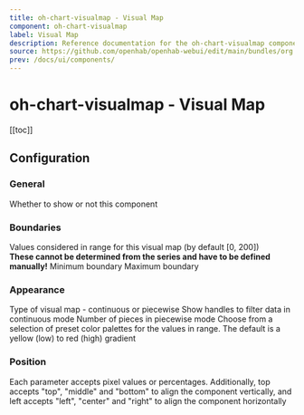 ```yaml
---
title: oh-chart-visualmap - Visual Map
component: oh-chart-visualmap
label: Visual Map
description: Reference documentation for the oh-chart-visualmap component
source: https://github.com/openhab/openhab-webui/edit/main/bundles/org.openhab.ui/doc/components/oh-chart-visualmap.md
prev: /docs/ui/components/
---
```


# oh-chart-visualmap - Visual Map

<!-- Put a screenshot here if relevant:
![](./images/oh-chart-visualmap/header.jpg)
-->

[[toc]]

<!-- Note: you can overwrite the definition-provided description and add your own intro/additional sections instead -->
<!-- DO NOT REMOVE the following comments if you intend to keep the definition-provided description -->
<!-- GENERATED componentDescription -->

<!-- GENERATED /componentDescription -->

## Configuration

<!-- DO NOT REMOVE the following comments -->
<!-- GENERATED props -->
### General
<div class="props">
<PropGroup label="General">
<PropBlock type="BOOLEAN" name="show" label="Show">
  <PropDescription>
    Whether to show or not this component
  </PropDescription>
</PropBlock>
</PropGroup>
</div>

### Boundaries
<div class="props">
<PropGroup name="boundariesGroup" label="Boundaries">
  Values considered in range for this visual map (by default [0, 200])<br/><strong>These cannot be determined from the series and have to be defined manually!</strong>
<PropBlock type="TEXT" name="min" label="Min">
  <PropDescription>
    Minimum boundary
  </PropDescription>
</PropBlock>
<PropBlock type="TEXT" name="max" label="Max">
  <PropDescription>
    Maximum boundary
  </PropDescription>
</PropBlock>
</PropGroup>
</div>

### Appearance
<div class="props">
<PropGroup name="appearanceGroup" label="Appearance">
<PropBlock type="TEXT" name="type" label="Type">
  <PropDescription>
    Type of visual map - continuous or piecewise
  </PropDescription>
  <PropOptions>
    <PropOption value="continuous" label="Continuous" />
    <PropOption value="piecewise" label="Piecewise" />
  </PropOptions>
</PropBlock>
<PropBlock type="TEXT" name="orient" label="Orientation">
  <PropOptions>
    <PropOption value="horizontal" label="Horizontal" />
    <PropOption value="vertical" label="Vertical" />
  </PropOptions>
</PropBlock>
<PropBlock type="BOOLEAN" name="calculable" label="Show handles">
  <PropDescription>
    Show handles to filter data in continuous mode
  </PropDescription>
</PropBlock>
<PropBlock type="INTEGER" name="pieces" label="Number of pieces">
  <PropDescription>
    Number of pieces in piecewise mode
  </PropDescription>
</PropBlock>
<PropBlock type="TEXT" name="presetPalette" label="Preset color palette">
  <PropDescription>
    Choose from a selection of preset color palettes for the values in range. The default is a yellow (low) to red (high) gradient
  </PropDescription>
  <PropOptions>
    <PropOption value="greenred" label="Green-Yellow-Red" />
    <PropOption value="whiteblue" label="White-Blue" />
    <PropOption value="bluered" label="Blue-red" />
  </PropOptions>
</PropBlock>
</PropGroup>
</div>

### Position
<div class="props">
<PropGroup name="position" label="Position">
  Each parameter accepts pixel values or percentages. Additionally, top accepts "top", "middle" and "bottom" to align the component vertically, and left accepts "left", "center" and "right" to align the component horizontally
<PropBlock type="TEXT" name="top" label="Top">
</PropBlock>
<PropBlock type="TEXT" name="bottom" label="Bottom">
</PropBlock>
<PropBlock type="TEXT" name="left" label="Left">
</PropBlock>
<PropBlock type="TEXT" name="right" label="Right">
</PropBlock>
<PropBlock type="TEXT" name="width" label="Width">
</PropBlock>
<PropBlock type="TEXT" name="height" label="Height">
</PropBlock>
</PropGroup>
</div>


<!-- GENERATED /props -->

<!-- If applicable describe how properties are forwarded to a underlying component from Framework7, ECharts, etc.:
### Inherited Properties

-->

<!-- If applicable describe the slots recognized by the component and what they represent:
### Slots

#### `default`

The contents of the oh-chart-visualmap.

-->

<!-- Add as many examples as desired - put the YAML in a details container when it becomes too long (~150/200+ lines):
## Examples

### Example 1

![](./images/oh-chart-visualmap/example1.jpg)

```yaml
component: oh-chart-visualmap
config:
  prop1: value1
  prop2: value2
```

### Example 2

![](./images/oh-chart-visualmap/example2.jpg)

::: details YAML
```yaml
component: oh-chart-visualmap
config:
  prop1: value1
  prop2: value2
slots
```
:::

-->

<!-- Try to clean up URLs to the forum (https://community.openhab.org/t/<threadID>[/<postID>] should suffice)
## Community Resources

- [Community Post 1](https://community.openhab.org/t/12345)
- [Community Post 2](https://community.openhab.org/t/23456)
-->
